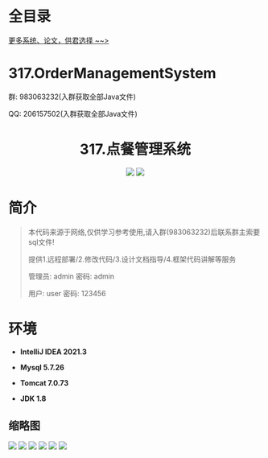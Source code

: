 # 全目录

[更多系统、论文，供君选择 ~~>](https://www.yuque.com/wisebit/blog)

# 317.OrderManagementSystem

<p>群: 983063232(入群获取全部Java文件)</p>
<p>QQ: 206157502(入群获取全部Java文件)</p>

<p><h1 align="center">317.点餐管理系统</h1></p>


<p align="center">
	<img src="https://img.shields.io/badge/jdk-1.8-orange.svg"/>
    <img src="https://img.shields.io/badge/Swing-5.x-lightgrey.svg"/>
</p>

# 简介

> 本代码来源于网络,仅供学习参考使用,请入群(983063232)后联系群主索要sql文件!
>
> 提供1.远程部署/2.修改代码/3.设计文档指导/4.框架代码讲解等服务
>
> 管理员: admin   密码: admin
>
> 用户: user   密码: 123456
>

# 环境

- <b>IntelliJ IDEA 2021.3</b>

- <b>Mysql 5.7.26</b>

- <b>Tomcat 7.0.73</b>

- <b>JDK 1.8</b>




## 缩略图

![](https://bitwise.oss-cn-heyuan.aliyuncs.com/2024/9/10/aa376c88-ef8c-4e6e-9a03-4bb916adb7ee.png)
![](https://bitwise.oss-cn-heyuan.aliyuncs.com/2024/9/10/b9565c5e-aeb7-461e-a461-7e37878dfc0f.png)
![](https://bitwise.oss-cn-heyuan.aliyuncs.com/2024/9/10/4ee92caf-948a-438c-a88b-076c71b298b2.png)
![](https://bitwise.oss-cn-heyuan.aliyuncs.com/2024/9/10/0dc8c6fe-b3f5-4646-ab54-1861287ee3d5.png)
![](https://bitwise.oss-cn-heyuan.aliyuncs.com/2024/9/10/77a25b75-b5dd-4013-87e7-38990f6c3fbf.png)
![](https://bitwise.oss-cn-heyuan.aliyuncs.com/2024/9/10/5505b491-73c0-4826-95c3-72f2330fcd5f.png)




